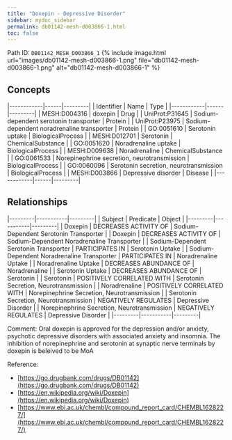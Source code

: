```yaml
---
title: "Doxepin - Depressive Disorder"
sidebar: mydoc_sidebar
permalink: db01142-mesh-d003866-1.html
toc: false 
---
```



Path ID: `DB01142_MESH_D003866_1`
{% include image.html url="images/db01142-mesh-d003866-1.png" file="db01142-mesh-d003866-1.png" alt="db01142-mesh-d003866-1" %}

## Concepts

|------------|------|---------|
| Identifier | Name | Type    |
|------------|------|---------|
| MESH:D004316 | doxepin | Drug |
| UniProt:P31645 | Sodium-dependent serotonin transporter | Protein |
| UniProt:P23975 | Sodium-dependent noradrenaline transporter | Protein |
| GO:0051610 | Serotonin uptake | BiologicalProcess |
| MESH:D012701 | Serotonin | ChemicalSubstance |
| GO:0051620 | Noradrenaline uptake | BiologicalProcess |
| MESH:D009638 | Noradrenaline | ChemicalSubstance |
| GO:0061533 | Norepinephrine secretion, neurotransmission | BiologicalProcess |
| GO:0060096 | Serotonin secretion, neurotransmission | BiologicalProcess |
| MESH:D003866 | Depressive disorder | Disease |
|------------|------|---------|

## Relationships

|---------|-----------|---------|
| Subject | Predicate | Object  |
|---------|-----------|---------|
| Doxepin | DECREASES ACTIVITY OF | Sodium-Dependent Serotonin Transporter |
| Doxepin | DECREASES ACTIVITY OF | Sodium-Dependent Noradrenaline Transporter |
| Sodium-Dependent Serotonin Transporter | PARTICIPATES IN | Serotonin Uptake |
| Sodium-Dependent Noradrenaline Transporter | PARTICIPATES IN | Noradrenaline Uptake |
| Noradrenaline Uptake | DECREASES ABUNDANCE OF | Noradrenaline |
| Serotonin Uptake | DECREASES ABUNDANCE OF | Serotonin |
| Serotonin | POSITIVELY CORRELATED WITH | Serotonin Secretion, Neurotransmission |
| Noradrenaline | POSITIVELY CORRELATED WITH | Norepinephrine Secretion, Neurotransmission |
| Serotonin Secretion, Neurotransmission | NEGATIVELY REGULATES | Depressive Disorder |
| Norepinephrine Secretion, Neurotransmission | NEGATIVELY REGULATES | Depressive Disorder |
|---------|-----------|---------|

Comment: Oral doxepin is approved for the depression and/or anxiety, psychotic depressive disorders with associated anxiety and insomnia. The inhibition of norepinephrine and serotonin at synaptic nerve terminals by doxepin is beleived to be MoA

Reference: 
  - [https://go.drugbank.com/drugs/DB01142](https://go.drugbank.com/drugs/DB01142)
  - [https://en.wikipedia.org/wiki/Doxepin](https://en.wikipedia.org/wiki/Doxepin)
  - [https://www.ebi.ac.uk/chembl/compound_report_card/CHEMBL1628227/](https://www.ebi.ac.uk/chembl/compound_report_card/CHEMBL1628227/)
